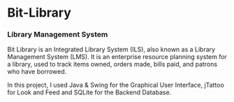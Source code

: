 # Bit-Library
### Library Management System

Bit Library is an Integrated Library System (ILS), also known as a Library Management System (LMS). 
It is an enterprise resource planning system for a library, used to track items owned, orders made, bills paid, and patrons who have borrowed.

In this project, I used Java & Swing for the Graphical User Interface, jTattoo for Look and Feed and SQLite for the Backend Database.

